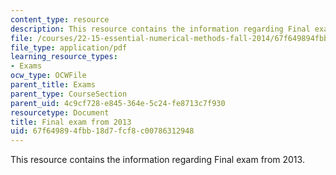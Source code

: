 ```yaml
---
content_type: resource
description: This resource contains the information regarding Final exam from 2013.
file: /courses/22-15-essential-numerical-methods-fall-2014/67f649894fbb18d7fcf8c00786312948_MIT22_15F14_final_2013.pdf
file_type: application/pdf
learning_resource_types:
- Exams
ocw_type: OCWFile
parent_title: Exams
parent_type: CourseSection
parent_uid: 4c9cf728-e845-364e-5c24-fe8713c7f930
resourcetype: Document
title: Final exam from 2013
uid: 67f64989-4fbb-18d7-fcf8-c00786312948
---
```

This resource contains the information regarding Final exam from 2013.